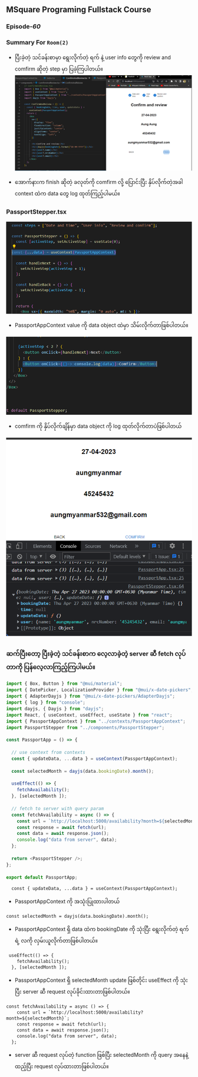﻿## MSquare Programing Fullstack Course
### Episode-*60* 
### Summary For `Room(2)`
- ပြီးခဲ့တဲ့ သင်ခန်းစာမှာ ရွေးလိုက်တဲ့ ရက် နဲ့ user info တွေကို review and comfirm ဆိုတဲ့ step မှာ ပြခဲ့ကြပါတယ်။
![enter image description here](https://raw.githubusercontent.com/Aungmyanmar32/msquare-m5-summaries/main/Screenshot%202023-04-26%20124836.png)

- အောက်နားက finish ဆိုတဲ့ ခလုတ်ကို comfirm လို့ ပြောင်းပြီး နှိပ်လိုက်တဲ့အခါ context ထဲက data တွေ log ထုတ်ကြည့်ပါမယ်။
### PassportStepper.tsx
![enter image description here](https://raw.githubusercontent.com/Aungmyanmar32/msquare-m5-summaries/main/Screenshot%202023-04-26%20132319.png)
- PassportAppContext  value ကို  data object ထဲမှာ သိမ်းလိုက်တာဖြစ်ပါတယ်။

![enter image description here](https://raw.githubusercontent.com/Aungmyanmar32/msquare-m5-summaries/main/Screenshot%202023-04-26%20132334.png)
- comfirm ကို နှိပ်လိုက်ချိန်မှာ  data object  ကို log ထုတ်လိုက်တာပဲဖြစ်ပါတယ်

![enter image description here](https://raw.githubusercontent.com/Aungmyanmar32/msquare-m5-summaries/main/Screenshot%202023-04-26%20132517.png)
##
### ဆက်ပြီးတော့ ပြီးခဲ့တဲ့ သင်ခန်းစာက လေ့လာခဲ့တဲ့ server ဆီ fetch လုပ်တာကို ပြန်လေ့လာကြည့်ကြပါမယ်။

```js
import { Box, Button } from "@mui/material";
import { DatePicker, LocalizationProvider } from "@mui/x-date-pickers";
import { AdapterDayjs } from "@mui/x-date-pickers/AdapterDayjs";
import { log } from "console";
import dayjs, { Dayjs } from "dayjs";
import React, { useContext, useEffect, useState } from "react";
import { PassportAppContext } from "../contexts/PassportAppContext";
import PassportStepper from "../components/PassportStepper";

const PassportApp = () => {

  // use context from contexts
  const { updateData, ...data } = useContext(PassportAppContext);

  const selectedMonth = dayjs(data.bookingDate).month();

  useEffect(() => {
    fetchAvailability();
  }, [selectedMonth ]);

  // fetch to server with query param
  const fetchAvailability = async () => {
    const url = `http://localhost:5000/availability?month=${selectedMonth}`;
    const response = await fetch(url);
    const data = await response.json();
    console.log("data from server", data);
  };
  
  return <PassportStepper />;
};

export default PassportApp;

```
```
  const { updateData, ...data } = useContext(PassportAppContext);
```
- PassportAppContext ကို အသုံးပြုထားပါတယ်
```
const selectedMonth = dayjs(data.bookingDate).month();
```
- PassportAppContext ရှိ data ထဲက bookingDate ကို သုံးပြီး ရွေးလိုက်တဲ့ ရက်ရဲ့  လကို လှမ်းယူလိုက်တာဖြစ်ပါတယ်။
```
 useEffect(() => {
    fetchAvailability();
  }, [selectedMonth ]);
```
- PassportAppContext ရှိ selectedMonth  update ဖြစ်တိုင်း useEffect ကို သုံးပြီး server ဆီ request လုပ်ခိုင်းထားတာဖြစ်ပါတယ်။
```
const fetchAvailability = async () => {
    const url = `http://localhost:5000/availability?month=${selectedMonth}`;
    const response = await fetch(url);
    const data = await response.json();
    console.log("data from server", data);
  };
```
- server ဆီ request လုပ်တဲ့ function ဖြစ်ပြီး selectedMonth ကို query အနေနဲ့ ထည့်ပြီး request လုပ်ထားတာဖြစ်ပါတယ်။
